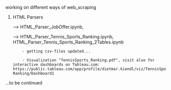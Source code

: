 working on different ways of web_scraping

1. HTML Parsers

    --> HTML_Parser_JobOffer.ipynb,
   
    --> HTML_Parser_Tennis_Sports_Ranking.ipynb, HTML_Parser_Tennis_Sports_Ranking_2Tables.ipynb

           - getting csv-files updated...

           - Visualization "TennisSports_Ranking.pdf", visit also for interactive dashboards on Tableau.com: https://public.tableau.com/app/profile/dietmar.kiendl/viz/TennisSports-Ranking/Dashboard1

...to be continued
